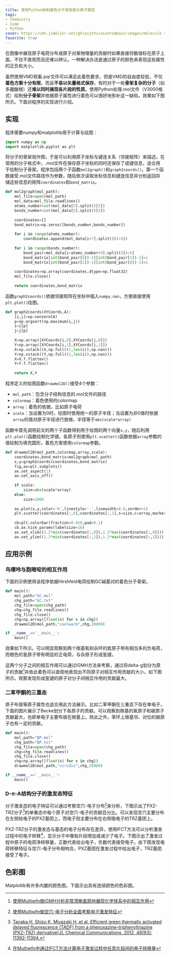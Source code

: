 ```yaml
---
title: 使用Python绘制着色分子骨架展示原子属性
tags: 
- Chemistry
- Code
- Python
cover: https://cdn.jsdelivr.net/gh/ycythu/assets@main/images/molecule skeleton/cover.png
favorite: true
---
```

在图像中展现原子电荷分布或原子对某物理量的贡献时如果直接将数值标在原子上面，不仅不直观而且还难以辨认。一种解决办法是通过原子的颜色来表现这些属性的正负和大小。
<!--more-->

虽然使用VMD观看.pqr文件可以满足此着色要求，但是VMD的自由度较低，不仅**着色方案十分有限**，而且**不易以矢量格式保存**，有时对于一些**骨架复杂的分子**（如多硼酸根）还**难以同时展现各片段的性质**。使用Python处理.mol文件（V3000格式）绘制**分子骨架**并依据原子属性进行着色可以很好地弥补这一缺陷，效果如下图所示。下面对程序的实现进行介绍。

<div align=center>
<object data="https://cdn.jsdelivr.net/gh/ycythu/assets@main/images/molecule skeleton/Caffeine.svg" type="image/svg+xml" width="75%"></object>
</div>

## 实现

程序需要numpy和matplotlib用于计算与绘图：

```python
import numpy as np
import matplotlib.pyplot as plt
```

将分子的骨架视作图，于是可以利用原子坐标与键连关系（邻接矩阵）来描述。在常用的分子格式中，.mol文件在保存原子坐标的同时还保存了成键信息，适合用于绘制分子骨架。程序包括两个子函数`mol2graph()`和`graph2coords()`。第一个函数接受.mol文件路径作为参数，随后依次读取坐标信息和键连信息并分别返回存储这些信息的矩阵`coordinates`和`bond_matrix`。

```python
def mol2graph(mol_path):
    mol_file=open(mol_path)
    mol_data=mol_file.readlines()
    atoms_number=int(mol_data[5].split()[3])
    bonds_number=int(mol_data[5].split()[4])
    
    coordinates=[]
    bond_matrix=np.zeros([bonds_number,bonds_number])
    
    for i in range(atoms_number):
        coordinates.append(mol_data[i+7].split()[4:6])
        
    for i in range(bonds_number):
        bond_pair=mol_data[i+atoms_number+9].split()[4:6]
        bond_matrix[int(bond_pair[0])-1][int(bond_pair[1])-1]=1
        bond_matrix[int(bond_pair[1])-1][int(bond_pair[0])-1]=1
    
    coordinates=np.array(coordinates,dtype=np.float32)
    mol_file.close()
    
    return coordinates,bond_matrix
```

函数`graph2coords()`依据邻接矩阵在坐标中插入`numpy.nan`，方便直接使用`plt.plot()`绘图。

```python
def graph2coords(XYCoords,A):
    [i,j]=np.nonzero(A)
    p=np.argsort(np.maximum(i,j))
    i=i[p]
    j=j[p]
    
    X=np.array([XYCoords[i,0],XYCoords[j,0]])
    Y=np.array([XYCoords[i,1],XYCoords[j,1]])
    X=np.vstack((X,np.full((1,len(i)),np.nan)))
    Y=np.vstack((Y,np.full((1,len(i)),np.nan)))
    X=X.T.flatten()
    Y=Y.T.flatten()
    
    return X,Y
```

程序定义的绘图函数`drawmol2D()`接受4个参数：

- `mol_path`：包含分子结构信息的.mol文件的路径
- `colormap`：着色使用的colormap
- `array`：着色的依据，比如原子电荷
- `scale`：当设置为0时，绘图时使用统一的原子半径；当设置为非0值时依据`array`的值对原子半径进行放缩，半径等于`abs(scale*array)`

函数中首先调用前文的两个子函数得到用于绘图的两个向量`x,y`，随后利用`plt.plot()`函数绘制化学键。各原子则使用`plt.scatter()`函数依据`array`参数的值绘制为填充圆形，着色方案使用`colormap`参数。

```python
def drawmol2D(mol_path,colormap,array,scale):
    coordinates,bond_matrix=mol2graph(mol_path)
    x,y=graph2coords(coordinates,bond_matrix)
    fig,ax=plt.subplots()
    ax.set_aspect(1)
    ax.set_axis_off()
    
    if scale:
        size=abs(scale*array)
    else:
        size=1000
    
    ax.plot(x,y,color='k',linestyle='-',linewidth=8.0,zorder=1)
    plt.scatter(coordinates[:,0],coordinates[:,1],s=size,c=array,marker='o',cmap=colormap,linewidths=5.0,edgecolors='k',zorder=2)     
    
    cb=plt.colorbar(fraction=0.018,pad=0.1)
    cb.ax.tick_params(labelsize=16)
    ax.set_xlim((1.2*min(coordinates[:,0]),1.2*max(coordinates[:,0])))
    ax.set_ylim((1.2*min(coordinates[:,1]),1.2*max(coordinates[:,1])))
```

## 应用示例

### 鸟嘌呤与胞嘧啶的相互作用

下面的示例使用该程序依据Hirshfeld电荷绘制GC碱基对的着色分子骨架。

```python
def main():
    mol_path="GC.mol"
    chg_path="GC.txt"
    chg_file=open(chg_path)
    chg=chg_file.readlines()
    chg_file.close()
    chg=np.array([float(x) for x in chg])
    drawmol2D(mol_path,"coolwarm",chg,20000)

if __name__=='__main__':
    main()
```

效果如下所示。可以明显观察到两个羰基氧和杂环的氮原子带有相当多的负电荷，而橙色的氢原子带有明显的正电荷，与杂原子形成氢键。

<div align=center>
<object data="https://cdn.jsdelivr.net/gh/ycythu/assets@main/images/molecule skeleton/Guanine-Cytosine-chg.svg" type="image/svg+xml" width="75%"></object>
</div>

这两个分子之间的相互作用可以通过IGMH方法来考察，通过将delta-g划分为原子的贡献[^dg]并依此着色可以直观地表现出不同原子对相互作用贡献的大小，如下图所示。观察发现形成氢键的原子对分子间相互作用的贡献最大。

[^dg]:[使用Multiwfn做IGMH分析非常清晰直观地展现化学体系中的相互作用](http://sobereva.com/621)

<div align=center>
<object data="https://cdn.jsdelivr.net/gh/ycythu/assets@main/images/molecule skeleton/Guanine-Cytosine-dg.svg" type="image/svg+xml" width="75%"></object>
</div>

### 二苯甲酮的三重态

原子布居等原子属性也适合用此方法展示。比如二苯甲酮在三重态下存在单电子，下面的图片展示了Becke划分下各原子的贡献。可以观察到羰基的氧原子和碳原子贡献最大，也即单电子主要布居在羰基上。除此之外，苯环上羰基邻、对位的碳原子也有一定的贡献。

```python
def main():
    mol_path="BP.mol"
    chg_path="BP.txt"
    chg_file=open(chg_path)
    chg=chg_file.readlines()
    chg_file.close()
    chg=np.array([float(x) for x in chg])
    drawmol2D(mol_path,"viridis",chg,20000)

if __name__=='__main__':
    main()
```

<div align=center>
<object data="https://cdn.jsdelivr.net/gh/ycythu/assets@main/images/molecule skeleton/Benzophenone.svg" type="image/svg+xml" width="60%"></object>
</div>

### D-$\pi$-A结构分子的激发态特征

分子激发态的电子特征可以通过考察空穴-电子分布[^HE]来分析，下图示出了PXZ-TRZ分子[^PT]的单重态中每个原子对空穴-电子的贡献百分比。可以发现空穴主要分布在左侧给电子的PXZ基团上，而电子则主要分布在右侧吸电子的TRZ基团上。

[^HE]:[使用Multiwfn做空穴-电子分析全面考察电子激发特征](http://sobereva.com/434)
[^PT]:[Tanaka H, Shizu K, Miyazaki H, et al. Efficient green thermally activated delayed fluorescence (TADF) from a phenoxazine–triphenyltriazine (PXZ–TRZ) derivative\[J\]. Chemical Communications, 2012, 48(93): 11392-11394.](https://doi.org/10.1039/C2CC36237F)

<div align="center">
<object data="https://cdn.jsdelivr.net/gh/ycythu/assets@main/images/molecule skeleton/PXZ-TRZ-hole.svg" type="image/svg+xml" width="45%"></object>
<object data="https://cdn.jsdelivr.net/gh/ycythu/assets@main/images/molecule skeleton/PXZ-TRZ-electron.svg" type="image/svg+xml" width="45%"></object>
</div>

PXZ-TRZ分子的激发态与基态的电子分布存在差异，使用IFCT方法可以分析激发过程中的电子转移[^IFCT]，显示分子中哪些片段增加或减少了电子。下图示出了激发过程中原子的电荷净转移量，正数代表给出电子，负数代表接受电子。由下图发现电荷转移特征与空穴-电子分布相吻合，PXZ基团在激发过程中给出电子，TRZ基团接受了电子。

[^IFCT]:[在Multiwfn中通过IFCT方法计算电子激发过程中任意片段间的电子转移量](http://sobereva.com/433)

<div align=center>
<object data="https://cdn.jsdelivr.net/gh/ycythu/assets@main/images/molecule skeleton/PXZ-TRZ-CT.svg" type="image/svg+xml" width="75%"></object>
</div>

## 色彩图

Matplotlib有许多内置的颜色图，下面示出具有连续颜色的色彩图。

<div align=center>
<object data="https://cdn.jsdelivr.net/gh/ycythu/assets@main/images/molecule skeleton/PUSc.svg" type="image/svg+xml" width="100%"></object>
<object data="https://cdn.jsdelivr.net/gh/ycythu/assets@main/images/molecule skeleton/Sc.svg" type="image/svg+xml" width="100%"></object>
<object data="https://cdn.jsdelivr.net/gh/ycythu/assets@main/images/molecule skeleton/S2c.svg" type="image/svg+xml" width="100%"></object>
<object data="https://cdn.jsdelivr.net/gh/ycythu/assets@main/images/molecule skeleton/Dc.svg" type="image/svg+xml" width="100%"></object>
<object data="https://cdn.jsdelivr.net/gh/ycythu/assets@main/images/molecule skeleton/Cc.svg" type="image/svg+xml" width="100%"></object>
</div>